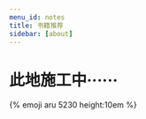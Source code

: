 ```yaml
---
menu_id: notes
title: 书籍推荐
sidebar: [about]
---
```


# 此地施工中······

{% emoji aru 5230 height:10em %}